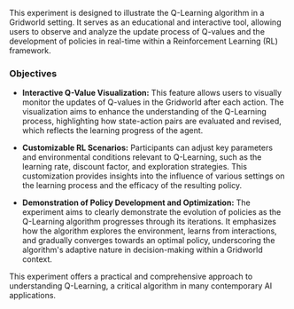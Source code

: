 This experiment is designed to illustrate the Q-Learning algorithm in a Gridworld setting. It serves as an educational and interactive tool, allowing users to observe and analyze the update process of Q-values and the development of policies in real-time within a Reinforcement Learning (RL) framework.

### Objectives

- **Interactive Q-Value Visualization:** This feature allows users to visually monitor the updates of Q-values in the Gridworld after each action. The visualization aims to enhance the understanding of the Q-Learning process, highlighting how state-action pairs are evaluated and revised, which reflects the learning progress of the agent.

- **Customizable RL Scenarios:** Participants can adjust key parameters and environmental conditions relevant to Q-Learning, such as the learning rate, discount factor, and exploration strategies. This customization provides insights into the influence of various settings on the learning process and the efficacy of the resulting policy.

- **Demonstration of Policy Development and Optimization:** The experiment aims to clearly demonstrate the evolution of policies as the Q-Learning algorithm progresses through its iterations. It emphasizes how the algorithm explores the environment, learns from interactions, and gradually converges towards an optimal policy, underscoring the algorithm's adaptive nature in decision-making within a Gridworld context.

This experiment offers a practical and comprehensive approach to understanding Q-Learning, a critical algorithm in many contemporary AI applications.
